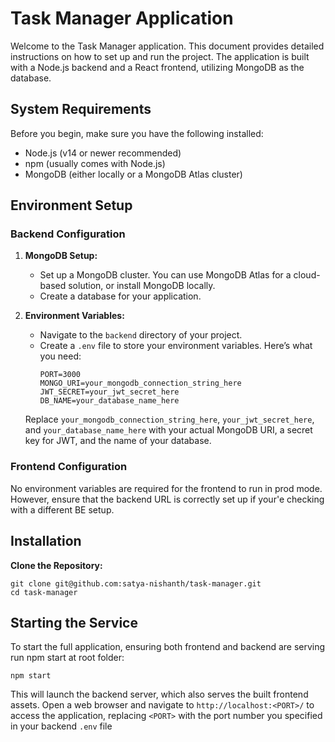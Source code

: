 # Task Manager Application

Welcome to the Task Manager application. This document provides detailed instructions on how to set up and run the project. The application is built with a Node.js backend and a React frontend, utilizing MongoDB as the database.

## System Requirements

Before you begin, make sure you have the following installed:
- Node.js (v14 or newer recommended)
- npm (usually comes with Node.js)
- MongoDB (either locally or a MongoDB Atlas cluster)

## Environment Setup

### Backend Configuration

1. **MongoDB Setup:**
   - Set up a MongoDB cluster. You can use MongoDB Atlas for a cloud-based solution, or install MongoDB locally.
   - Create a database for your application.

2. **Environment Variables:**
   - Navigate to the `backend` directory of your project.
   - Create a `.env` file to store your environment variables. Here’s what you need:
     ```
     PORT=3000
     MONGO_URI=your_mongodb_connection_string_here
     JWT_SECRET=your_jwt_secret_here
     DB_NAME=your_database_name_here
     ```

   Replace `your_mongodb_connection_string_here`, `your_jwt_secret_here`, and `your_database_name_here` with your actual MongoDB URI, a secret key for JWT, and the name of your database.

### Frontend Configuration

No environment variables are required for the frontend to run in prod mode. However, ensure that the backend URL is correctly set up if your'e checking with a different BE setup.

## Installation

 **Clone the Repository:**
   ```
   git clone git@github.com:satya-nishanth/task-manager.git
   cd task-manager
   ```

## Starting the Service

To start the full application, ensuring both frontend and backend are serving
 run npm start at root folder:
```
npm start
```
This will launch the backend server, which also serves the built frontend assets. Open a web browser and navigate to `http://localhost:<PORT>/` to access the application, replacing `<PORT>` with the port number you specified in your backend `.env` file